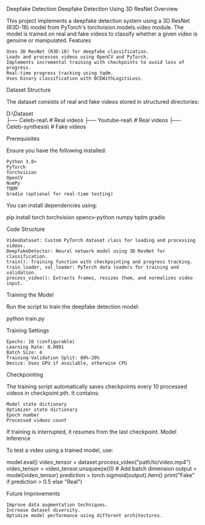 Deepfake Detection
Deepfake Detection Using 3D ResNet
Overview

This project implements a deepfake detection system using a 3D ResNet (R3D-18) model from PyTorch's torchvision.models.video module. The model is trained on real and fake videos to classify whether a given video is genuine or manipulated.
Features

    Uses 3D ResNet (R3D-18) for deepfake classification.
    Loads and processes videos using OpenCV and PyTorch.
    Implements incremental training with checkpoints to avoid loss of progress.
    Real-time progress tracking using tqdm.
    Uses binary classification with BCEWithLogitsLoss.

Dataset Structure

The dataset consists of real and fake videos stored in structured directories:

D:\Dataset\
    ├── Celeb-real\   # Real videos
    ├── Youtube-real\ # Real videos
    ├── Celeb-synthesis\  # Fake videos

Prerequisites

Ensure you have the following installed:

    Python 3.8+
    PyTorch
    Torchvision
    OpenCV
    NumPy
    TQDM
    Gradio (optional for real-time testing)

You can install dependencies using:

pip install torch torchvision opencv-python numpy tqdm gradio

Code Structure

    VideoDataset: Custom PyTorch dataset class for loading and processing videos.
    DeepfakeDetector: Neural network model using 3D ResNet for classification.
    train(): Training function with checkpointing and progress tracking.
    train_loader, val_loader: PyTorch data loaders for training and validation.
    process_video(): Extracts frames, resizes them, and normalizes video input.

Training the Model

Run the script to train the deepfake detection model:

python train.py

Training Settings

    Epochs: 10 (configurable)
    Learning Rate: 0.0001
    Batch Size: 4
    Training-Validation Split: 80%-20%
    Device: Uses GPU if available, otherwise CPU

Checkpointing

The training script automatically saves checkpoints every 10 processed videos in checkpoint.pth. It contains:

    Model state dictionary
    Optimizer state dictionary
    Epoch number
    Processed videos count

If training is interrupted, it resumes from the last checkpoint.
Model Inference

To test a video using a trained model, use:

model.eval()
video_tensor = dataset.process_video("path/to/video.mp4")
video_tensor = video_tensor.unsqueeze(0)  # Add batch dimension
output = model(video_tensor)
prediction = torch.sigmoid(output).item()
print("Fake" if prediction > 0.5 else "Real")

Future Improvements

    Improve data augmentation techniques.
    Increase dataset diversity.
    Optimize model performance using different architectures.
